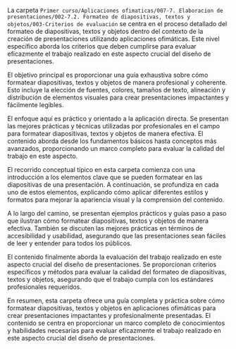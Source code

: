 La carpeta `Primer curso/Aplicaciones ofimaticas/007-7. Elaboracion de presentaciones/002-7.2. Formateo de diapositivas, textos y objetos/003-Criterios de evaluación` se centra en el proceso detallado del formateo de diapositivas, textos y objetos dentro del contexto de la creación de presentaciones utilizando aplicaciones ofimáticas. Este nivel específico aborda los criterios que deben cumplirse para evaluar eficazmente el trabajo realizado en este aspecto crucial del diseño de presentaciones.

El objetivo principal es proporcionar una guía exhaustiva sobre cómo formatear diapositivas, textos y objetos de manera profesional y coherente. Esto incluye la elección de fuentes, colores, tamaños de texto, alineación y distribución de elementos visuales para crear presentaciones impactantes y fácilmente legibles.

El enfoque aquí es práctico y orientado a la aplicación directa. Se presentan las mejores prácticas y técnicas utilizadas por profesionales en el campo para formatear diapositivas, textos y objetos de manera efectiva. El contenido aborda desde los fundamentos básicos hasta conceptos más avanzados, proporcionando un marco completo para evaluar la calidad del trabajo en este aspecto.

El recorrido conceptual típico en esta carpeta comienza con una introducción a los elementos clave que se pueden formatear en las diapositivas de una presentación. A continuación, se profundiza en cada uno de estos elementos, explicando cómo aplicar diferentes estilos y formatos para mejorar la apariencia visual y la comprensión del contenido.

A lo largo del camino, se presentan ejemplos prácticos y guías paso a paso que ilustran cómo formatear diapositivas, textos y objetos de manera efectiva. También se discuten las mejores prácticas en términos de accesibilidad y usabilidad, asegurando que las presentaciones sean fáciles de leer y entender para todos los públicos.

El contenido finalmente aborda la evaluación del trabajo realizado en este aspecto crucial del diseño de presentaciones. Se proporcionan criterios específicos y métodos para evaluar la calidad del formateo de diapositivas, textos y objetos, asegurando que el trabajo cumpla con los estándares profesionales requeridos.

En resumen, esta carpeta ofrece una guía completa y práctica sobre cómo formatear diapositivas, textos y objetos en aplicaciones ofimáticas para crear presentaciones impactantes y profesionalmente presentadas. El contenido se centra en proporcionar un marco completo de conocimientos y habilidades necesarias para evaluar eficazmente el trabajo realizado en este aspecto crucial del diseño de presentaciones.
